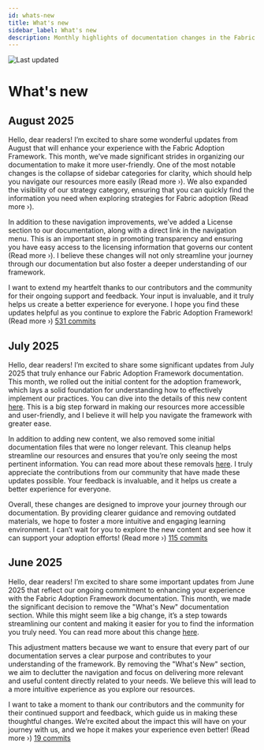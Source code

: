 ```yaml
---
id: whats-new
title: What's new
sidebar_label: What's new
description: Monthly highlights of documentation changes in the Fabric Adoption Framework.
---
```


![Last updated](https://img.shields.io/badge/last%20updated-"2025--08--08-brightgreen)

# What's new

## August 2025

Hello, dear readers! I’m excited to share some wonderful updates from August that will enhance your experience with the Fabric Adoption Framework. This month, we’ve made significant strides in organizing our documentation to make it more user-friendly. One of the most notable changes is the collapse of sidebar categories for clarity, which should help you navigate our resources more easily (Read more ›). We also expanded the visibility of our strategy category, ensuring that you can quickly find the information you need when exploring strategies for Fabric adoption (Read more ›).

In addition to these navigation improvements, we’ve added a License section to our documentation, along with a direct link in the navigation menu. This is an important step in promoting transparency and ensuring you have easy access to the licensing information that governs our content (Read more ›). I believe these changes will not only streamline your journey through our documentation but also foster a deeper understanding of our framework.

I want to extend my heartfelt thanks to our contributors and the community for their ongoing support and feedback. Your input is invaluable, and it truly helps us create a better experience for everyone. I hope you find these updates helpful as you continue to explore the Fabric Adoption Framework! (Read more ›) [531 commits](https://github.com/TheTrustedAdvisor/FabricAdoptionFramework/commits/main?since=2025-08-01&until=2025-08-31)

## July 2025

Hello, dear readers! I’m excited to share some significant updates from July 2025 that truly enhance our Fabric Adoption Framework documentation. This month, we rolled out the initial content for the adoption framework, which lays a solid foundation for understanding how to effectively implement our practices. You can dive into the details of this new content [here](https://fabricadoptionframework.com/about/changes/2025-07-20-b6ea8bd71edcd6fcab2d774df9ea7b7b415bcbc2.md). This is a big step forward in making our resources more accessible and user-friendly, and I believe it will help you navigate the framework with greater ease.

In addition to adding new content, we also removed some initial documentation files that were no longer relevant. This cleanup helps streamline our resources and ensures that you’re only seeing the most pertinent information. You can read more about these removals [here](https://fabricadoptionframework.com/about/changes/2025-07-20-3948fa7bc9ab671af8690e6527e831adebbec1dc.md). I truly appreciate the contributions from our community that have made these updates possible. Your feedback is invaluable, and it helps us create a better experience for everyone.

Overall, these changes are designed to improve your journey through our documentation. By providing clearer guidance and removing outdated materials, we hope to foster a more intuitive and engaging learning environment. I can’t wait for you to explore the new content and see how it can support your adoption efforts! (Read more ›) [115 commits](https://github.com/TheTrustedAdvisor/FabricAdoptionFramework/commits/main?since=2025-07-01&until=2025-07-31)

## June 2025

Hello, dear readers! I’m excited to share some important updates from June 2025 that reflect our ongoing commitment to enhancing your experience with the Fabric Adoption Framework documentation. This month, we made the significant decision to remove the "What's New" documentation section. While this might seem like a big change, it’s a step towards streamlining our content and making it easier for you to find the information you truly need. You can read more about this change [here](https://fabricadoptionframework.com/about/changes/2025-06-03-5a7d4f72ccbbd73c700b77c1b485216d1e29c0ea.md).

This adjustment matters because we want to ensure that every part of our documentation serves a clear purpose and contributes to your understanding of the framework. By removing the "What's New" section, we aim to declutter the navigation and focus on delivering more relevant and useful content directly related to your needs. We believe this will lead to a more intuitive experience as you explore our resources. 

I want to take a moment to thank our contributors and the community for their continued support and feedback, which guide us in making these thoughtful changes. We’re excited about the impact this will have on your journey with us, and we hope it makes your experience even better! (Read more ›) [19 commits](https://github.com/TheTrustedAdvisor/FabricAdoptionFramework/commits/main?since=2025-06-01&until=2025-06-30)
